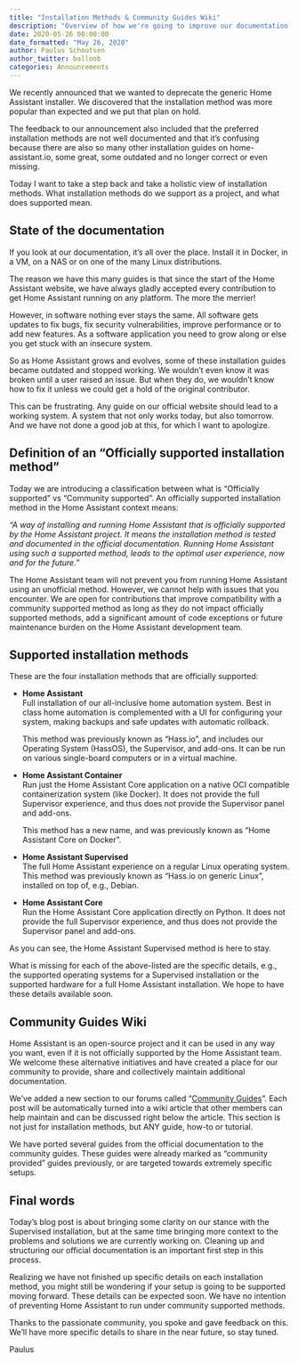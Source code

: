 ```yaml
---
title: "Installation Methods & Community Guides Wiki"
description: "Overview of how we're going to improve our documentation."
date: 2020-05-26 00:00:00
date_formatted: "May 26, 2020"
author: Paulus Schoutsen
author_twitter: balloob
categories: Announcements
---
```


We recently announced that we wanted to deprecate the generic Home Assistant installer. We discovered that the installation method was more popular than expected and we put that plan on hold.

The feedback to our announcement also included that the preferred installation methods are not well documented and that it’s confusing because there are also so many other installation guides on home-assistant.io, some great, some outdated and no longer correct or even missing.

Today I want to take a step back and take a holistic view of installation methods. What installation methods do we support as a project, and what does supported mean.

## State of the documentation

If you look at our documentation, it’s all over the place. Install it in Docker, in a VM, on a NAS or on one of the many Linux distributions.

The reason we have this many guides is that since the start of the Home Assistant website, we have always gladly accepted every contribution to get Home Assistant running on any platform. The more the merrier!

However, in software nothing ever stays the same. All software gets updates to fix bugs, fix security vulnerabilities, improve performance or to add new features. As a software application you need to grow along or else you get stuck with an insecure system.

So as Home Assistant grows and evolves, some of these installation guides became outdated and stopped working. We wouldn’t even know it was broken until a user raised an issue. But when they do, we wouldn’t know how to fix it unless we could get a hold of the original contributor.

This can be frustrating. Any guide on our official website should lead to a working system. A system that not only works today, but also tomorrow. And we have not done a good job at this, for which I want to apologize.

## Definition of an “Officially supported installation method”

Today we are introducing a classification between what is “Officially supported” vs “Community supported”. An officially supported installation method in the Home Assistant context means:

_“A way of installing and running Home Assistant that is officially supported by the Home Assistant project. It means the installation method is tested and documented in the official documentation. Running Home Assistant using such a supported method, leads to the optimal user experience, now and for the future.”_

The Home Assistant team will not prevent you from running Home Assistant using an unofficial method. However, we cannot help with issues that you encounter. We are open for contributions that improve compatibility with a community supported method as long as they do not impact officially supported methods, add a significant amount of code exceptions or future maintenance burden on the Home Assistant development team.

## Supported installation methods

These are the four installation methods that are officially supported:

  - **Home Assistant**<br>
    Full installation of our all-inclusive home automation system. Best in class home automation is complemented with a UI for configuring your system, making backups and safe updates with automatic rollback.

    This method was previously known as “Hass.io”, and includes our Operating System (HassOS), the Supervisor, and add-ons. It can be run on various single-board computers or in a virtual machine.


  - **Home Assistant Container**<br>
    Run just the Home Assistant Core application on a native OCI compatible containerization system (like Docker). It does not provide the full Supervisor experience, and thus does not provide the Supervisor panel and add-ons.

    This method has a new name, and was previously known as “Home Assistant Core on Docker”.

  - **Home Assistant Supervised**<br>
    The full Home Assistant experience on a regular Linux operating system. This method was previously known as “Hass.io on generic Linux”, installed on top of, e.g., Debian.

  - **Home Assistant Core**<br>
    Run the Home Assistant Core application directly on Python. It does not provide the full Supervisor experience, and thus does not provide the Supervisor panel and add-ons.

As you can see, the Home Assistant Supervised method is here to stay.

What is missing for each of the above-listed are the specific details, e.g., the supported operating systems for a Supervised installation or the supported hardware for a full Home Assistant installation. We hope to have these details available soon.

## Community Guides Wiki

Home Assistant is an open-source project and it can be used in any way you want, even if it is not officially supported by the Home Assistant team. We welcome these alternative initiatives and have created a place for our community to provide, share and collectively maintain additional documentation.

We’ve added a new section to our forums called “[Community Guides](https://community.home-assistant.io/c/community-guides/)”. Each post will be automatically turned into a wiki article that other members can help maintain and can be discussed right below the article. This section is not just for installation methods, but ANY guide, how-to or tutorial.

We have ported several guides from the official documentation to the community guides. These guides were already marked as “community provided” guides previously, or are targeted towards extremely specific setups.

## Final words

Today’s blog post is about bringing some clarity on our stance with the Supervised installation, but at the same time bringing more context to the problems and solutions we are currently working on. Cleaning up and structuring our official documentation is an important first step in this process.

Realizing we have not finished up specific details on each installation method, you might still be wondering if your setup is going to be supported moving forward. These details can be expected soon. We have no intention of preventing Home Assistant to run under community supported methods.

Thanks to the passionate community, you spoke and gave feedback on this. We’ll have more specific details to share in the near future, so stay tuned.

Paulus
